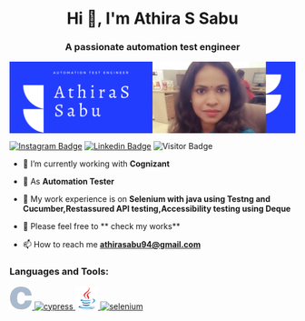 <h1 align="center">Hi 👋, I'm Athira S Sabu</h1>
<h3 align="center">A passionate automation test engineer</h3>
<img align="center" src="https://raw.githubusercontent.com/athirassabu/athirassabu/main/img.PNG"/>

[![Instagram Badge](https://img.shields.io/badge/-codingpotter-blueviolet?style=plastic-square&logo=instagram&logoColor=white&link=https://instagram.com/athira_s_sabu/)](https://instagram.com/athira_s_sabu)
[![Linkedin Badge](https://img.shields.io/badge/-dhanrajdc7-blue?style=plastic-square&logo=Linkedin&logoColor=white&link=https://www.linkedin.com/in/athira-s-sabu/)](https://www.linkedin.com/in/athira-s-sabu/)
![Visitor Badge](https://visitor-badge.laobi.icu/badge?page_id=dhanrajdc7)

- 🔭 I’m currently working with **Cognizant**

- 🌱 As **Automation Tester**

- 👯 My work experience is on **Selenium with java using Testng and Cucumber,Restassured API testing,Accessibility testing using Deque**

- 💬 Please feel free to ** check my works**

- 📫 How to reach me **athirasabu94@gmail.com**


<h3 align="left">Languages and Tools:</h3>
<p align="left"> <a href="https://www.cprogramming.com/" target="_blank"> <img src="https://raw.githubusercontent.com/devicons/devicon/master/icons/c/c-original.svg" alt="c" width="40" height="40"/> </a> <a href="https://www.cypress.io" target="_blank"> <img src="https://raw.githubusercontent.com/simple-icons/simple-icons/6e46ec1fc23b60c8fd0d2f2ff46db82e16dbd75f/icons/cypress.svg" alt="cypress" width="40" height="40"/> </a> <a href="https://www.java.com" target="_blank"> <img src="https://raw.githubusercontent.com/devicons/devicon/master/icons/java/java-original.svg" alt="java" width="40" height="40"/> </a> <a href="https://www.selenium.dev" target="_blank"> <img src="https://raw.githubusercontent.com/detain/svg-logos/780f25886640cef088af994181646db2f6b1a3f8/svg/selenium-logo.svg" alt="selenium" width="40" height="40"/> </a> </p>
